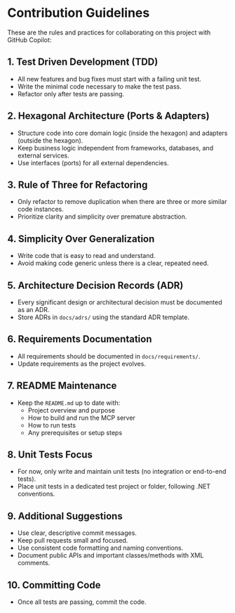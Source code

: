 # Contribution Guidelines

These are the rules and practices for collaborating on this project with GitHub Copilot:

## 1. Test Driven Development (TDD)
- All new features and bug fixes must start with a failing unit test.
- Write the minimal code necessary to make the test pass.
- Refactor only after tests are passing.

## 2. Hexagonal Architecture (Ports & Adapters)
- Structure code into core domain logic (inside the hexagon) and adapters (outside the hexagon).
- Keep business logic independent from frameworks, databases, and external services.
- Use interfaces (ports) for all external dependencies.

## 3. Rule of Three for Refactoring
- Only refactor to remove duplication when there are three or more similar code instances.
- Prioritize clarity and simplicity over premature abstraction.

## 4. Simplicity Over Generalization
- Write code that is easy to read and understand.
- Avoid making code generic unless there is a clear, repeated need.

## 5. Architecture Decision Records (ADR)
- Every significant design or architectural decision must be documented as an ADR.
- Store ADRs in `docs/adrs/` using the standard ADR template.

## 6. Requirements Documentation
- All requirements should be documented in `docs/requirements/`.
- Update requirements as the project evolves.

## 7. README Maintenance
- Keep the `README.md` up to date with:
  - Project overview and purpose
  - How to build and run the MCP server
  - How to run tests
  - Any prerequisites or setup steps

## 8. Unit Tests Focus
- For now, only write and maintain unit tests (no integration or end-to-end tests).
- Place unit tests in a dedicated test project or folder, following .NET conventions.

## 9. Additional Suggestions
- Use clear, descriptive commit messages.
- Keep pull requests small and focused.
- Use consistent code formatting and naming conventions.
- Document public APIs and important classes/methods with XML comments.

## 10. Committing Code
- Once all tests are passing, commit the code.

